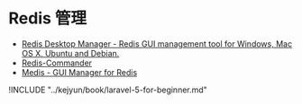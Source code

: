 # Redis 管理

* [Redis Desktop Manager - Redis GUI management tool for Windows, Mac OS X, Ubuntu and Debian.](https://redisdesktop.com/)
* [Redis-Commander](https://joeferner.github.io/redis-commander/)
* [Medis - GUI Manager for Redis](http://getmedis.com/)


!INCLUDE "../kejyun/book/laravel-5-for-beginner.md"
